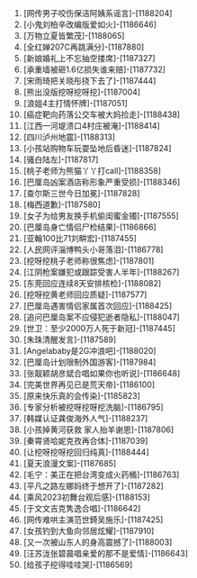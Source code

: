 
1. [网传男子咬伤保洁阿姨系谣言]-[1188204]
1. [小鬼刘柏辛改编版爱如火]-[1186646]
1. [万物立夏皆繁茂]-[1188065]
1. [全红婵207C再跳满分]-[1187880]
1. [新娘婚礼上不忘抽空搂席]-[1187327]
1. [承重墙被砸1.6亿损失谁来赔]-[1187732]
1. [宋雨琦把关晓彤挠下去了]-[1187444]
1. [熊出没版挖呀挖呀挖]-[1187004]
1. [浪姐4主打情怀牌]-[1187051]
1. [癌症靶向药落公交车被大妈捡走]-[1188438]
1. [江西一河堤溃口4村庄被淹]-[1188414]
1. [四川泸州地震]-[1188313]
1. [小孩站购物车玩耍坠地后昏迷]-[1187824]
1. [骚白陆左]-[1187817]
1. [桃子老师为熊猫丫丫打call]-[1188358]
1. [巴厘岛凶案酒店称形象严重受损]-[1188346]
1. [查尔斯三世今日加冕]-[1187828]
1. [梅西道歉]-[1187580]
1. [女子为给男友换手机偷闺蜜金镯]-[1187555]
1. [巴厘岛身亡情侣尸检结果]-[1186866]
1. [亚翰100比71刘畊宏]-[1187455]
1. [人民网评淄博鸭头小哥落泪]-[1186778]
1. [挖呀挖桃子老师称很焦虑]-[1187801]
1. [江阴枪案嫌犯或跟踪受害人半年]-[1188267]
1. [东莞回应连续8天安排核检]-[1188082]
1. [挖呀挖黄老师回应质疑]-[1187577]
1. [巴厘岛遇害情侣家属首次回应]-[1188425]
1. [追问巴厘岛案不应侵犯逝者隐私]-[1188047]
1. [世卫：至少2000万人死于新冠]-[1187445]
1. [朱珠清醒发言]-[1187589]
1. [Angelababy是2G冲浪吧]-[1188020]
1. [巴厘岛计划限制外国游客]-[1187984]
1. [张靓颖胡彦斌合唱如果你也听说]-[1186648]
1. [完美世界再见已是荒天帝]-[1186100]
1. [原来快乐真的会传染]-[1185823]
1. [专家分析被挖呀挖呀挖洗脑]-[1186795]
1. [韩媒认证龚俊海外人气]-[1188237]
1. [小孩掉黄河获救 家人抬羊谢恩]-[1187806]
1. [秦霄贤哈妮克孜再合体]-[1187039]
1. [让挖呀挖呀挖回归纯真]-[1188444]
1. [夏天浪漫文案]-[1187685]
1. [毛宁：美正在把台湾变成火药桶]-[1186763]
1. [平凡之路左娜妈终于想开了]-[1187282]
1. [乘风2023初舞台观后感]-[1188153]
1. [于文文吉克隽逸合唱]-[1186642]
1. [网传难哄主演范世錡吴施乐]-[1187425]
1. [女孩钓到大鱼向邻居炫耀]-[1187910]
1. [又一次被山东人的身高震撼了]-[1188003]
1. [汪苏泷张碧晨唱亲爱的那不是爱情]-[1186643]
1. [给孩子挖得哇哇哭]-[1186569]